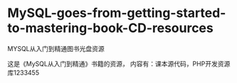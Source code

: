 # MySQL-goes-from-getting-started-to-mastering-book-CD-resources
MYSQL从入门到精通图书光盘资源

这是《MySQL从入门到精通》书籍的资源，
内容有：课本源代码，PHP开发资源库1233455

